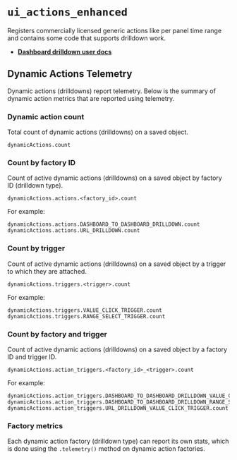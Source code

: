 # `ui_actions_enhanced`

Registers commercially licensed generic actions like per panel time range and contains some code that supports drilldown work.

- [__Dashboard drilldown user docs__](https://www.elastic.co/guide/en/kibana/master/drilldowns.html)

## Dynamic Actions Telemetry

Dynamic actions (drilldowns) report telemetry. Below is the summary of dynamic action metrics that are reported using telemetry.

### Dynamic action count

Total count of dynamic actions (drilldowns) on a saved object.

```
dynamicActions.count
```

### Count by factory ID

Count of active dynamic actions (drilldowns) on a saved object by factory ID (drilldown type).

```
dynamicActions.actions.<factory_id>.count
```

For example:

```
dynamicActions.actions.DASHBOARD_TO_DASHBOARD_DRILLDOWN.count
dynamicActions.actions.URL_DRILLDOWN.count
```

### Count by trigger

Count of active dynamic actions (drilldowns) on a saved object by a trigger to which they are attached.

```
dynamicActions.triggers.<trigger>.count
```

For example:

```
dynamicActions.triggers.VALUE_CLICK_TRIGGER.count
dynamicActions.triggers.RANGE_SELECT_TRIGGER.count
```

### Count by factory and trigger

Count of active dynamic actions (drilldowns) on a saved object by a factory ID and trigger ID.

```
dynamicActions.action_triggers.<factory_id>_<trigger>.count
```

For example:

```
dynamicActions.action_triggers.DASHBOARD_TO_DASHBOARD_DRILLDOWN_VALUE_CLICK_TRIGGER.count
dynamicActions.action_triggers.DASHBOARD_TO_DASHBOARD_DRILLDOWN_RANGE_SELECT_TRIGGER.count
dynamicActions.action_triggers.URL_DRILLDOWN_VALUE_CLICK_TRIGGER.count
```

### Factory metrics

Each dynamic action factory (drilldown type) can report its own stats, which is
done using the `.telemetry()` method on dynamic action factories.

